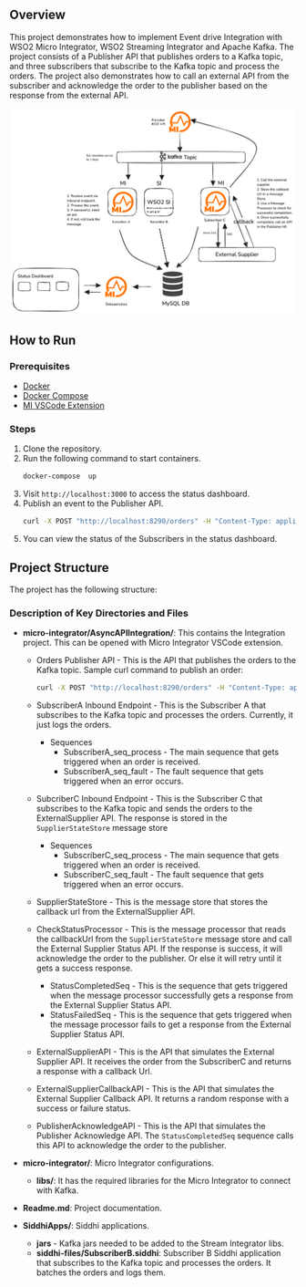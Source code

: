 ## Overview

This project demonstrates how to implement Event drive Integration with WSO2 Micro Integrator, WSO2 Streaming Integrator and Apache Kafka. The project consists of a Publisher API that publishes orders to a Kafka topic, and three subscribers that subscribe to the Kafka topic and process the orders. The project also demonstrates how to call an external API from the subscriber and acknowledge the order to the publisher based on the response from the external API.

![Architectire](images/event-archiecture.png)

## How to Run

### Prerequisites

- [Docker](https://docs.docker.com/get-docker/)
- [Docker Compose](https://docs.docker.com/compose/install/)
- [MI VSCode Extension](https://marketplace.visualstudio.com/items?itemName=wso2.micro-integrator)

### Steps

1. Clone the repository.
2. Run the following command to start containers.
    ```bash
    docker-compose  up
    ```
3. Visit `http://localhost:3000` to access the status dashboard.
4. Publish an event to the Publisher API. 
    ```bash
    curl -X POST "http://localhost:8290/orders" -H "Content-Type: application/json" -d '{"orderId":"12345","customerId":"98765","items":["router"],"eventGroup":"order_12345"}'
    ```
5. You can view the status of the Subscribers in the status dashboard.

## Project Structure

The project has the following structure:


### Description of Key Directories and Files

- **micro-integrator/AsyncAPIIntegration/**: This contains the Integration project. This can be opened with Micro Integrator VSCode extension.
  - Orders Publisher API - This is the API that publishes the orders to the Kafka topic.
    Sample curl command to publish an order:
    ```bash
    curl -X POST "http://localhost:8290/orders" -H "Content-Type: application/json" -d {"orderId":"12345","customerId":"98765","items":["router"],"eventGroup":"order_12345"}'
    ```
  - SubscriberA Inbound Endpoint - This is the Subscriber A that subscribes to the Kafka topic and processes the orders. Currently, it just logs the orders.
    - Sequences
        - SubscriberA_seq_process - The main sequence that gets triggered when an order is received.
        - SubscriberA_seq_fault - The fault sequence that gets triggered when an error occurs.
  - SubcriberC Inbound Endpoint - This is the Subscriber C that subscribes to the Kafka topic and sends the orders to the ExternalSupplier API. The response is stored in the `SupplierStateStore` message store
    - Sequences
        - SubscriberC_seq_process - The main sequence that gets triggered when an order is received.
        - SubscriberC_seq_fault - The fault sequence that gets triggered when an error occurs.
  - SupplierStateStore - This is the message store that stores the callback url from the ExternalSupplier API.
  - CheckStatusProcessor - This is the message processor that reads the callbackUrl from the `SupplierStateStore` message store and call the External Supplier Status API. If the response is success, it will acknowledge the order to the publisher. Or else it will retry until it gets a success response.
    - StatusCompletedSeq - This is the sequence that gets triggered when the message processor successfully gets a response from the External Supplier Status API.
    - StatusFailedSeq - This is the sequence that gets triggered when the message processor fails to get a response from the External Supplier Status API.

  - ExternalSupplierAPI - This is the API that simulates the External Supplier API. It receives the order from the SubscriberC and returns a response with a callback Url.
  - ExternalSupplierCallbackAPI - This is the API that simulates the External Supplier Callback API. It returns a random response with a success or failure status.

  - PublisherAcknowledgeAPI - This is the API that simulates the Publisher Acknowledge API. The `StatusCompletedSeq` sequence calls this API to acknowledge the order to the publisher.

- **micro-integrator/**: Micro Integrator configurations.
  - **libs/**: It has the required libraries for the Micro Integrator to connect with Kafka.
- **Readme.md**: Project documentation.
- **SiddhiApps/**: Siddhi applications.
    - **jars** - Kafka jars needed to be added to the Stream Integrator libs.
  - **siddhi-files/SubscriberB.siddhi**: Subscriber B Siddhi application that subscribes to the Kafka topic and processes the orders. It batches the orders and logs them.